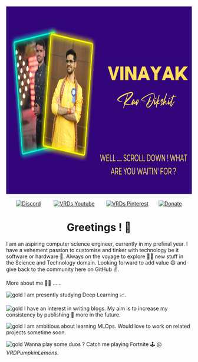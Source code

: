 <!-- <img src="Images/Image%20for%20Github%20Readme.png" alt="VRD" width="1250" height="510" usemap="#map0">
  <map name="map0">
    <area shape="rectangle" coords="7, 10, 1250, 510" href="in/vinayak-rao-dikshit-199657245">
  </map> -->

<a href="https://www.linkedin.com/in/vinayak-rao-dikshit-199657245"><img width="1250" height="510" alt="VRDS prof" title="VRDs Profile" src="Images/Image%20for%20Github%20Readme.png"/></a> 
 
<p align="center">
  <a href=""><img width="32px" alt="Discord" title="Discord" src="https://encrypted-tbn0.gstatic.com/images?q=tbn:ANd9GcTSya3aliv7OzUbxHSf_OrK7SCEH4MShJzMQYSxW1r0WA&s"/></a>
  &#8287;&#8287;&#8287;&#8287;&#8287; &#8287;<!-- for spacing-->
  <a href="https://www.youtube.com/@VinayakRaoDikshit"><img width="32px" alt="VRDs Youtube" title="Youtube" src="https://encrypted-tbn0.gstatic.com/images?q=tbn:ANd9GcQR42_wiTV0PcPl364ctHgFPr0eqWGujaM5DCaJe0XmVA&s"/></a>
  &#8287;&#8287;&#8287;&#8287;&#8287;&#8287;
  <a href="www.pinterest.com/Vinayak_RD006"><img width="32px" alt="VRDs Pinterest" title="Pinterest" src="https://icones.pro/wp-content/uploads/2021/07/logo-pinterest-violet.png"/></a>
  &#8287;&#8287;&#8287;&#8287;&#8287;
  <a href="https://teamtrees.org/"><img width="32px" alt="Donate" title="Buy me a coffee :P" src="https://img.freepik.com/free-icon/tea_318-614737.jpg"/></a>
  <H1 align="center"> Greetings ! 👋</H1> 
<!--   <H2 align="center"><img width="100" alt="counter" title="Viewer counter" src="https://visitor-badge.glitch.me/badge?page_id=VinayakRaoDikshit.visitor-badge&left_text=Visitor%20No."></H2> -->
  
<!--   ![visitor badge]() -->

  
  <!--   ![Visitor Count](https://profile-counter.glitch.me/VinayakRaoDikshit/count.svg)  -->
   
  
I am an aspiring computer science engineer, currently in my prefinal year. I have a vehement passion to customise and tinker with technology be it software or hardware :monocle_face:. Always on the voyage to explore :surfing_man: new stuff in the Science and Technology domain. Looking forward to add value :smile: and give back to the community here on GitHub :v:. 
  
More about me :man_technologist: ......  

<img alt="gold" title="coin" src="https://i.gifer.com/origin/e0/e02ce86bcfd6d1d6c2f775afb3ec8c01_w200.gif" width="25"> I am presently studying Deep Learning :chart_with_upwards_trend:.
  
<img alt="gold" title="coin" src="https://i.gifer.com/origin/e0/e02ce86bcfd6d1d6c2f775afb3ec8c01_w200.gif" width="25"> I have an interest in writing blogs. My aim is to increase my consistency by publishing :bookmark_tabs: more in the future.

 <img alt="gold" title="coin" src="https://i.gifer.com/origin/e0/e02ce86bcfd6d1d6c2f775afb3ec8c01_w200.gif" width="25"> I am ambitious about learning MLOps. Would love to work on related projects sometime soon.
  
<img alt="gold" title="coin" src="https://i.gifer.com/origin/e0/e02ce86bcfd6d1d6c2f775afb3ec8c01_w200.gif" width="25"> Wanna play some duos ? Catch me playing Fortnite :joystick: @ *VRDPumpkinLemons*.  
 



 




<!--
**VinayakRaoDikshit/VinayakRaoDikshit** is a ✨ _special_ ✨ repository because its `README.md` (this file) appears on your GitHub profile.

Here are some ideas to get you started:

- 🔭 I’m currently working on ...
- 🌱 I’m currently learning ...
- 👯 I’m looking to collaborate on ...
- 🤔 I’m looking for help with ...
- 💬 Ask me about ...
- 📫 How to reach me: ...
- 😄 Pronouns: ...
- ⚡ Fun fact: ...
-->
